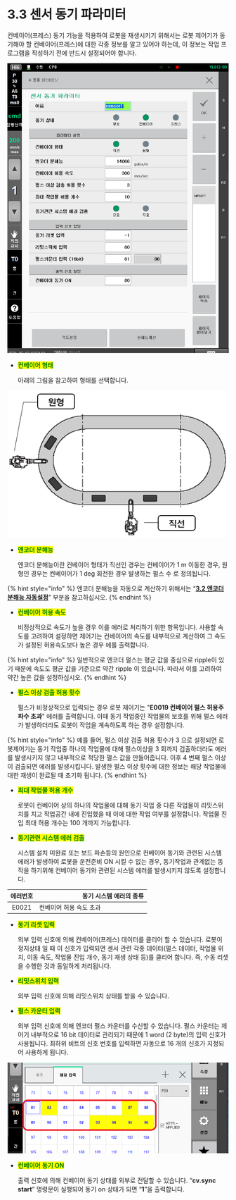 # 3.3 센서 동기 파라미터

컨베이어(프레스) 동기 기능을 적용하여 로봇을 재생시키기 위해서는 로봇 제어기가 동기해야 할 컨베이어(프레스)에 대한 각종 정보를 알고 있어야 하는데, 이 정보는 작업 프로그램을 작성하기 전에 반드시 설정되어야 합니다.

![](../.gitbook/assets/image30.png)

*   <mark style="color:green;">**컨베이어 형태**</mark>

    아래의 그림을 참고하여 형태를 선택합니다.

![](../.gitbook/assets/image31.png)

*   <mark style="color:green;">**엔코더 분해능**</mark>

    엔코더 분해능이란 컨베이어 형태가 직선인 경우는 컨베이어가 1 m 이동한 경우, 원형인 경우는 컨베이어가 1 deg 회전한 경우 발생하는 펄스 수 로 정의됩니다.

{% hint style="info" %}
엔코더 분해능을 자동으로 계산하기 위해서는 “[**3.2 엔코더 분해능 자동설정**](3-2-encoder-resolution-auto-set.md)” 부분을 참고하십시오.
{% endhint %}

*   <mark style="color:green;">**컨베이어 허용 속도**</mark>

    비정상적으로 속도가 높을 경우 이를 에러로 처리하기 위한 항목입니다. 사용할 속도를 고려하여 설정하면 제어기는 컨베이어의 속도를 내부적으로 계산하여 그 속도가 설정된 허용속도보다 높은 경우 에를 출력합니다.

{% hint style="info" %}
일반적으로 엔코더 펄스는 평균 값을 중심으로 ripple이 있기 때문에 속도도 평균 값을 기준으로 약간 ripple 이 있습니다. 따라서 이를 고려하여 약간 높은 값을 설정하십시오.
{% endhint %}

*   <mark style="color:green;">**펄스 이상 검출 허용 횟수**</mark>

    펄스가 비정상적으로 입력되는 경우 로봇 제어기는 "**E0019 컨베이어 펄스 허용주파수 초과**" 에러를 출력합니다. 이때 동기 작업중인 작업물의 보호를 위해 펄스 에러가 발생하더라도 로봇이 작업을 계속하도록 하는 경우 설정합니다.

{% hint style="info" %}
예를 들어, 펄스 이상 검출 허용 횟수가 3 으로 설정되면 로봇제어기는 동기 작업중 하나의 작업물에 대해 펄스이상을 3 회까지 검출하더라도 에러를 발생시키지 않고 내부적으로 적당한 펄스 값을 만들어줍니다. 이후 4 번째 펄스 이상이 검출되면 에러를 발생시킵니다. 발생한 펄스 이상 횟수에 대한 정보는 해당 작업물에 대한 재생이 완료될  때 초기화 됩니다.
{% endhint %}

*   <mark style="color:green;">**최대 작업물 허용 개수**</mark>

    로봇이 컨베이어 상의 하나의 작업물에 대해 동기 작업 중 다른 작업물이 리밋스위치를 치고 작업공간 내에 진입했을 때 이에 대한 작업 여부를 설정합니다. 작업물 진입 최대 허용 개수는 100 개까지 가능합니다.


*   <mark style="color:green;">**동기관련 시스템 에러 검출**</mark>

    시스템 설치 미완료 또는 보드 파손등의 원인으로 컨베이어 동기와 관련된 시스템 에러가 발생하여 로봇을 운전준비 ON 시킬 수 없는 경우, 동기작업과 관계없는 동작을 하기위해 컨베이어 동기와 관련된 시스템 에러를 발생시키지 않도록 설정합니다.

| **에러번호** | 　　　　　　　**동기 시스템 에러의 종류** |
| :------: | ------------------------ |
|   E0021  | 컨베이어 허용 속도 초과            |

*   <mark style="color:green;">**동기 리셋 입력**</mark>

    외부 입력 신호에 의해 컨베이어(프레스) 데이터를 클리어 할 수 있습니다. 로봇이 정지상태 일 때 이 신호가 입력되면 센서 관련 각종 데이터(펄스 데이터, 작업물 위치, 이동 속도, 작업물 진입 개수, 동기 재생 상태 등)를 클리어 합니다. 즉, 수동 리셋을 수행한 것과 동일하게 처리됩니다.


*   <mark style="color:green;">**리밋스위치 입력**</mark>

    외부 입력 신호에 의해 리밋스위치 상태를 받을 수 있습니다.


*   <mark style="color:green;">**펄스 카운터 입력**</mark>

    외부 입력 신호에 의해 엔코더 펄스 카운터를 수신할 수 있습니다. 펄스 카운터는 제어기 내부적으로 16 bit 데이터로 관리되기 때문에 1 word (2 byte)의 입력 신호가 사용됩니다. 최하위 비트의 신호 번호를 입력하면 자동으로 16 개의 신호가 지정되어 사용하게 됩니다.

![](../.gitbook/assets/image32.png)

*   <mark style="color:green;">**컨베이어 동기 ON**</mark>

    출력 신호에 의해 컨베이어 동기 상태를 외부로 전달할 수 있습니다. “**cv.sync start**” 명령문이 실행되어 동기 on 상태가 되면 “**1**”을 출력합니다.
